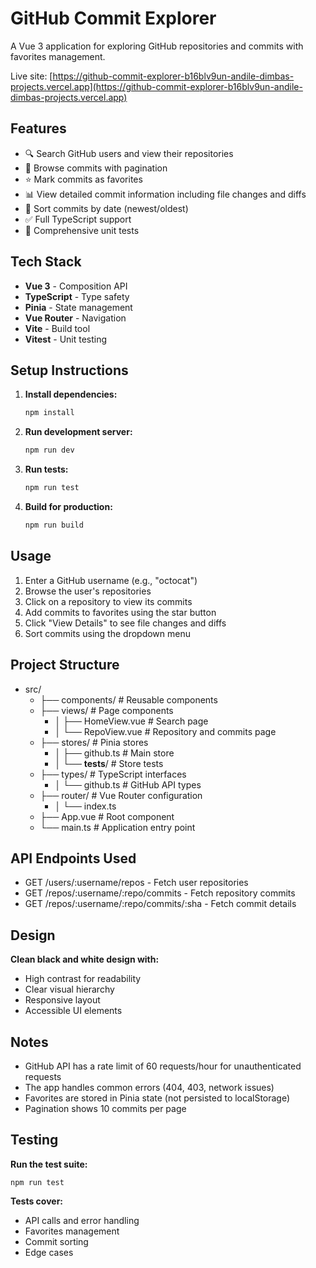 # GitHub Commit Explorer

A Vue 3 application for exploring GitHub repositories and commits with favorites management.

Live site: [https://github-commit-explorer-b16blv9un-andile-dimbas-projects.vercel.app](https://github-commit-explorer-b16blv9un-andile-dimbas-projects.vercel.app)

## Features

- 🔍 Search GitHub users and view their repositories
- 📝 Browse commits with pagination
- ⭐ Mark commits as favorites
- 📊 View detailed commit information including file changes and diffs
- 🔄 Sort commits by date (newest/oldest)
- ✅ Full TypeScript support
- 🧪 Comprehensive unit tests

## Tech Stack

- **Vue 3** - Composition API
- **TypeScript** - Type safety
- **Pinia** - State management
- **Vue Router** - Navigation
- **Vite** - Build tool
- **Vitest** - Unit testing

## Setup Instructions

1. **Install dependencies:**
   ```bash
   npm install

2. **Run development server:**
   ```bash
   npm run dev
3. **Run tests:**
   ```bash
   npm run test
4. **Build for production:**
   ```bash
   npm run build

## Usage
1. Enter a GitHub username (e.g., "octocat")
2. Browse the user's repositories
3. Click on a repository to view its commits
4. Add commits to favorites using the star button
5. Click "View Details" to see file changes and diffs
6. Sort commits using the dropdown menu

## Project Structure
- src/
  - ├── components/          # Reusable components
  - ├── views/              # Page components
    - │   ├── HomeView.vue    # Search page
    - │     └── RepoView.vue    # Repository and commits page
  - ├── stores/             # Pinia stores
    - │   ├── github.ts       # Main store
    - │   └── __tests__/      # Store tests
  - ├── types/              # TypeScript interfaces
     - │   └── github.ts       # GitHub API types
   - ├── router/             # Vue Router configuration
      - │   └── index.ts
  - ├── App.vue             # Root component
  - └── main.ts             # Application entry point

## API Endpoints Used
- GET /users/:username/repos - Fetch user repositories
- GET /repos/:username/:repo/commits - Fetch repository commits
- GET /repos/:username/:repo/commits/:sha - Fetch commit details

## Design
**Clean black and white design with:**

- High contrast for readability
- Clear visual hierarchy
- Responsive layout
- Accessible UI elements

## Notes
- GitHub API has a rate limit of 60 requests/hour for unauthenticated requests
- The app handles common errors (404, 403, network issues)
- Favorites are stored in Pinia state (not persisted to localStorage)
- Pagination shows 10 commits per page


## Testing
  **Run the test suite:**

    npm run test

**Tests cover:**

- API calls and error handling
- Favorites management
- Commit sorting
- Edge cases
